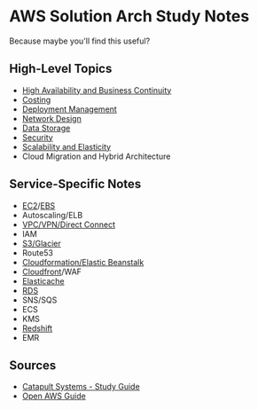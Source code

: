 # AWS Solution Arch Study Notes
Because maybe you'll find this useful?

## High-Level Topics

* [High Availability and Business Continuity](ha.md)
* [Costing](costing.md)
* [Deployment Management](deployment_management.md)
* [Network Design](vpc.md)
* [Data Storage](datastorage.md)
* [Security](security.md)
* [Scalability and Elasticity](scalability.md)
* Cloud Migration and Hybrid Architecture

## Service-Specific Notes
* [EC2](ec2.md)/[EBS](datastorage.md#EBS)
* Autoscaling/ELB
* [VPC/VPN/Direct Connect](vpc.md)
* IAM
* [S3/Glacier](s3.md)
* Route53
* [Cloudformation/Elastic Beanstalk](deployment_management.md)
* [Cloudfront](scalability.md#Cloudfront)/WAF
* [Elasticache](scalability.md#Elasticache)
* [RDS](datastorage.md#RDS)
* SNS/SQS
* ECS
* KMS
* [Redshift](datastorage.md#Redshift)
* EMR

## Sources
* [Catapult Systems - Study Guide](http://blogs.catapultsystems.com/cmoore/archive/2016/01/27/aws-certified-solutions-architect-study-guide-introduction/)
* [Open AWS Guide](https://github.com/open-guides/og-aws)
